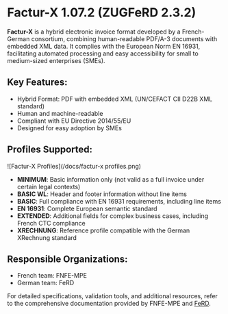 # Factur-X 1.07.2 (ZUGFeRD 2.3.2)

**Factur-X** is a hybrid electronic invoice format developed by a French-German consortium, combining human-readable 
PDF/A-3 documents with embedded XML data. It complies with the European Norm EN 16931, facilitating automated processing 
and easy accessibility for small to medium-sized enterprises (SMEs).

## Key Features:
- Hybrid Format: PDF with embedded XML (UN/CEFACT CII D22B XML standard)
- Human and machine-readable
- Compliant with EU Directive 2014/55/EU
- Designed for easy adoption by SMEs

## Profiles Supported:

![Factur-X Profiles](/docs/factur-x profiles.png)

- **MINIMUM**: Basic information only (not valid as a full invoice under certain legal contexts)
- **BASIC WL**: Header and footer information without line items
- **BASIC**: Full compliance with EN 16931 requirements, including line items
- **EN 16931**: Complete European semantic standard
- **EXTENDED**: Additional fields for complex business cases, including French CTC compliance
- **XRECHNUNG**: Reference profile compatible with the German XRechnung standard

## Responsible Organizations:
- French team: FNFE-MPE
- German team: FeRD

For detailed specifications, validation tools, and additional resources, refer to the comprehensive documentation provided by FNFE-MPE and [FeRD](https://www.ferd-net.de/).